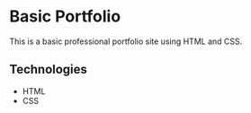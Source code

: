 # Basic Portfolio
This is a basic professional portfolio site using HTML and CSS.

## Technologies

* HTML
* CSS
